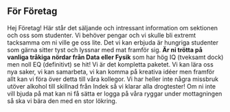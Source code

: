 ## För Företag

Hej Företag! Här står det säljande och intressant information om sektionen och oss som studenter. Vi behöver pengar och vi skulle bli extremt tacksamma om ni ville ge oss lite. Det vi kan erbjuda är hungriga studenter som gärna sitter tyst och lyssnar med mat framför sig. **Är ni trötta på vanliga tråkiga nördar från Data eller Fysik** som har hög IQ (tveksamt dock) men noll EQ (definitivt) se hit! Vi är det kompletta paketet. Vi kan lära oss nya saker, vi kan samarbeta, vi kan komma på kreativa idéer men framför allt kan vi föra över detta till våra kollegor. Vi har heller inte några missbruk utöver alkohol till skillnad från Indek så vi klarar alla drogtester! Om ni inte vill bjuda på mat kan ni få sätta er logga på våra ryggar under mottagningen så ska vi bära den med en stor lökring.
